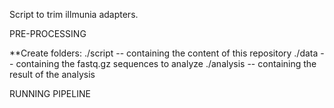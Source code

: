Script to trim illmunia adapters.

PRE-PROCESSING 

**Create folders:
./script -- containing the content of this repository 
./data -- containing the fastq.gz sequences to analyze
./analysis -- containing the result of the analysis 

RUNNING PIPELINE


